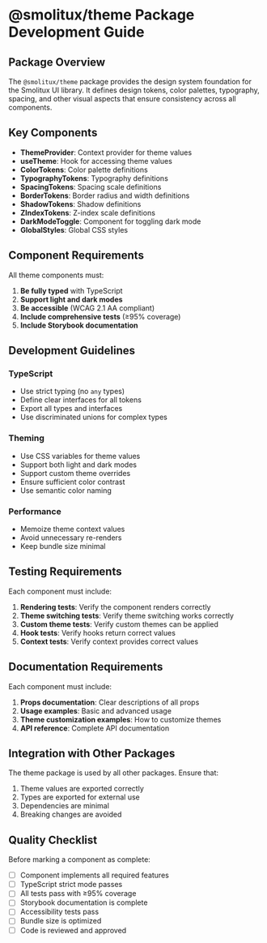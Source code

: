 # @smolitux/theme Package Development Guide

## Package Overview

The `@smolitux/theme` package provides the design system foundation for the Smolitux UI library. It defines design tokens, color palettes, typography, spacing, and other visual aspects that ensure consistency across all components.

## Key Components

- **ThemeProvider**: Context provider for theme values
- **useTheme**: Hook for accessing theme values
- **ColorTokens**: Color palette definitions
- **TypographyTokens**: Typography definitions
- **SpacingTokens**: Spacing scale definitions
- **BorderTokens**: Border radius and width definitions
- **ShadowTokens**: Shadow definitions
- **ZIndexTokens**: Z-index scale definitions
- **DarkModeToggle**: Component for toggling dark mode
- **GlobalStyles**: Global CSS styles

## Component Requirements

All theme components must:

1. **Be fully typed** with TypeScript
2. **Support light and dark modes**
3. **Be accessible** (WCAG 2.1 AA compliant)
4. **Include comprehensive tests** (≥95% coverage)
5. **Include Storybook documentation**

## Development Guidelines

### TypeScript

- Use strict typing (no `any` types)
- Define clear interfaces for all tokens
- Export all types and interfaces
- Use discriminated unions for complex types

### Theming

- Use CSS variables for theme values
- Support both light and dark modes
- Support custom theme overrides
- Ensure sufficient color contrast
- Use semantic color naming

### Performance

- Memoize theme context values
- Avoid unnecessary re-renders
- Keep bundle size minimal

## Testing Requirements

Each component must include:

1. **Rendering tests**: Verify the component renders correctly
2. **Theme switching tests**: Verify theme switching works correctly
3. **Custom theme tests**: Verify custom themes can be applied
4. **Hook tests**: Verify hooks return correct values
5. **Context tests**: Verify context provides correct values

## Documentation Requirements

Each component must include:

1. **Props documentation**: Clear descriptions of all props
2. **Usage examples**: Basic and advanced usage
3. **Theme customization examples**: How to customize themes
4. **API reference**: Complete API documentation

## Integration with Other Packages

The theme package is used by all other packages. Ensure that:

1. Theme values are exported correctly
2. Types are exported for external use
3. Dependencies are minimal
4. Breaking changes are avoided

## Quality Checklist

Before marking a component as complete:

- [ ] Component implements all required features
- [ ] TypeScript strict mode passes
- [ ] All tests pass with ≥95% coverage
- [ ] Storybook documentation is complete
- [ ] Accessibility tests pass
- [ ] Bundle size is optimized
- [ ] Code is reviewed and approved